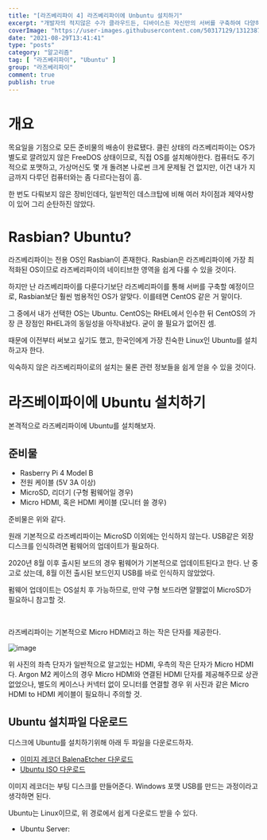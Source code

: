 ```yaml
---
title: "[라즈베리파이 4] 라즈베리파이에 Unbuntu 설치하기"
excerpt: "개발자의 적지않은 수가 클라우드든, 디바이스든 자신만의 서버를 구축하여 다양하게 활용하고 있다. 개발을 하다보면 필연적으로 24시간 언제나 가동되는 서버 비스무리한 것이 필요할 때가 있다. 일례로 GitHub Pages의 경우 정적 페이지만 호스팅해줄 뿐, 백엔드나 DB는 사용할 수가 없어 동적 페이지 호스팅은 불가능하다. 그러나 개인 API 혹은 DB 서버가 존재한다면, 해당 서버와의 통신을 통해 더욱 동적 페이지 호스팅이 가능하다. 웹에서 백엔드가 갖는 역할을 생각해본다면, 개인이 활용 가능한 서버가 있고 없고의 차이는 천지차이가 난다. 나 역시도 개발하는 입장에서 제약없이 사용할 수 있는 서버의 소요가 이전부터 있어왔고, 개인 서버를 구축하기 위한 방안을 모색했다."
coverImage: "https://user-images.githubusercontent.com/50317129/131238727-666f2aaa-d759-4f62-af73-3856086da73d.png"
date: "2021-08-29T13:41:41"
type: "posts"
category: "알고리즘"
tag: [ "라즈베리파이", "Ubuntu" ]
group: "라즈베리파이"
comment: true
publish: true
---
```


# 개요

목요일을 기점으로 모든 준비물의 배송이 완료됐다. 클린 상태의 라즈베리파이는 OS가 별도로 깔려있지 않은 FreeDOS 상태이므로, 직접 OS를 설치해야한다. 컴퓨터도 주기적으로 포맷하고, 가상머신도 몇 개 돌려본 나로썬 크게 문제될 건 없지만, 이건 내가 지금까지 다루던 컴퓨터와는 좀 다르다는점이 흠.

한 번도 다뤄보지 않은 장비인데다, 일반적인 데스크탑에 비해 여러 차이점과 제약사항이 있어 그리 순탄하진 않았다.

# Rasbian? Ubuntu?

라즈베리파이는 전용 OS인 <span class="pink-600">Rasbian</span>이 존재한다. Rasbian은 라즈베리파이에 가장 최적화된 OS이므로 라즈베리파이의 네이티브한 영역을 쉽게 다룰 수 있을 것이다.

하지만 난 라즈베리파이를 다룬다기보단 라즈베리파이를 통해 서버를 구축할 예정이므로, Rasbian보단 훨씬 범용적인 OS가 알맞다. 이를테면 CentOS 같은 거 말이다.

그 중에서 내가 선택한 OS는 Ubuntu. CentOS는 RHEL에서 인수한 뒤 CentOS의 가장 큰 장점인 RHEL과의 동일성을 아작내놨다. 굳이 쓸 필요가 없어진 셈.

때문에 이전부터 써보고 싶기도 했고, 한국인에게 가장 친숙한 Linux인 Ubuntu를 설치하고자 한다.

익숙하지 않은 라즈베리파이로의 설치는 물론 관련 정보들을 쉽게 얻을 수 있을 것이다.

# 라즈베이파이에 Ubuntu 설치하기

본격적으로 라즈베리파이에 Ubuntu를 설치해보자.

## 준비물

* Rasberry Pi 4 Model B
* 전원 케이블 (5V 3A 이상)
* MicroSD, 리더기 (구형 펌웨어일 경우)
* Micro HDMI, 혹은 HDMI 케이블 (모니터 쓸 경우)

준비물은 위와 같다.

원래 기본적으로 라즈베리파이는 MicroSD 이외에는 인식하지 않는다. USB같은 외장 디스크를 인식하려면 펌웨어의 업데이트가 필요하다.

<span class="red-600">2020년 8월 이후 출시된 보드의 경우 펌웨어가 기본적으로 업데이트</span>된다고 한다. 난 중고로 샀는데, 8월 이전 출시된 보드인지 USB를 바로 인식하지 않았었다.

펌웨어 업데이트는 OS설치 후 가능하므로, 만약 <span class="red-600">구형 보드라면 얄쨜없이 MicroSD가 필요</span>하니 참고할 것.

<br />

라즈베리파이는 기본적으로 Micro HDMI라고 하는 작은 단자를 제공한다.

![image](https://user-images.githubusercontent.com/50317129/131310544-4fc47a26-b541-45e1-ac8c-4586bcbdc978.png)

위 사진의 좌측 단자가 일반적으로 알고있는 HDMI, 우측의 작은 단자가 Micro HDMI다. Argon M2 케이스의 경우 Micro HDMI와 연결된 HDMI 단자를 제공해주므로 상관없었으나, 별도의 케이스나 커넥터 없이 모니터를 연결할 경우 위 사진과 같은 <span class="amber-500">Micro HDMI to HDMI</span> 케이블이 필요하니 주의할 것.

## Ubuntu 설치파일 다운로드

디스크에 Ubuntu를 설치하기위해 아래 두 파일을 다운로드하자.

* [이미지 레코더 BalenaEtcher 다운로드](https://www.balena.io/etcher/)
* [Ubuntu ISO 다운로드](https://ubuntu.com/download/raspberry-pi)

이미지 레코더는 부팅 디스크를 만들어준다. Windows 포맷 USB를 만드는 과정이라고 생각하면 된다.

Ubuntu는 Linux이므로, 위 경로에서 쉽게 다운로드 받을 수 있다.

* Ubuntu Server: 